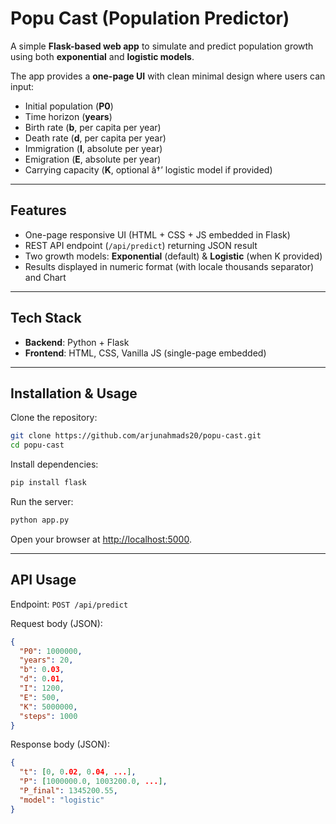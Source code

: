 # Popu Cast (Population Predictor)

A simple **Flask-based web app** to simulate and predict population growth using both **exponential** and **logistic models**.

The app provides a **one-page UI** with clean minimal design where users can input:

- Initial population (**P0**)
- Time horizon (**years**)
- Birth rate (**b**, per capita per year)
- Death rate (**d**, per capita per year)
- Immigration (**I**, absolute per year)
- Emigration (**E**, absolute per year)
- Carrying capacity (**K**, optional â†’ logistic model if provided)

---

## Features
- One-page responsive UI (HTML + CSS + JS embedded in Flask)
- REST API endpoint (`/api/predict`) returning JSON result
- Two growth models: **Exponential** (default) & **Logistic** (when K provided)
- Results displayed in numeric format (with locale thousands separator) and Chart

---

## Tech Stack
- **Backend**: Python + Flask
- **Frontend**: HTML, CSS, Vanilla JS (single-page embedded)

---

## Installation & Usage

Clone the repository:
```bash
git clone https://github.com/arjunahmads20/popu-cast.git
cd popu-cast
```

Install dependencies:
```bash
pip install flask
```

Run the server:
```bash
python app.py
```

Open your browser at [http://localhost:5000](http://localhost:5000).

---

## API Usage

Endpoint: `POST /api/predict`

Request body (JSON):
```json
{
  "P0": 1000000,
  "years": 20,
  "b": 0.03,
  "d": 0.01,
  "I": 1200,
  "E": 500,
  "K": 5000000,
  "steps": 1000
}
```

Response body (JSON):
```json
{
  "t": [0, 0.02, 0.04, ...],
  "P": [1000000.0, 1003200.0, ...],
  "P_final": 1345200.55,
  "model": "logistic"
}
```
